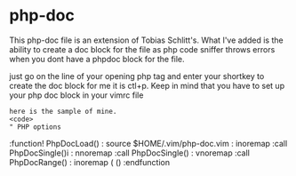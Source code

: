 php-doc
=======
This php-doc file is an extension of Tobias Schlitt's. 
What I've added is the ability to create a doc block for the file as php code sniffer throws errors
when you dont have a phpdoc block for the file.

just go on the line of your opening php tag and enter your shortkey to create the doc block 
for me it is ctl+p. Keep in mind that you have to set up your php doc block in your vimrc file

    here is the sample of mine.
    <code>
    " PHP options
:function! PhpDocLoad()
:   source $HOME/.vim/php-doc.vim
:   inoremap <C-P><ESC> :call PhpDocSingle()<CR>i
:   nnoremap <C-P> :call PhpDocSingle()<CR>
:   vnoremap <C-P> :call PhpDocRange()<CR>
:   inoremap ( ()<Left>
:endfunction

</code>
